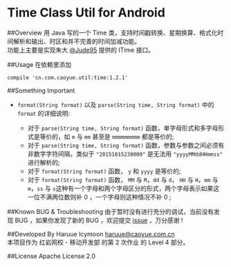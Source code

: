 Time Class Util for Android
============

##Overview
用 Java 写的一个 Time 类，支持时间戳转换、星期换算、格式化时间解析和输出、时区和并不完善的时间加减功能。<br />
功能上主要是实现朱大 [@Jude95](https://github.com/Jude95) 提供的 ITime 接口。

##Usage
在依赖里添加
``` shell
compile 'cn.com.caoyue.util:time:1.2.1'
```

##Something Important

+ `format(String format)` 以及 `parse(String time, String format)` 中的 `format` 的详细说明:
    
    + 对于 `parse(String time, String format)` 函数，单字母形式和多字母形式是等价的，如 `m` 与 `mm` 甚至是 `mmmmmmmmm` 都是等价的; 
    + 对于 `parse(String time, String format)` 函数，参数与参数之间必须有非数字字符间隔，类似于 `"20151015230000"` 是无法用 `"yyyyMMddHHmmss"` 进行解析的;
    + 对于 `format(String format)` 函数， `y` 和 `yyyy` 是等价的; 
    + 对于 `format(String format)` 函数， `MM` 与 `M`，`dd` 与 `d`， `HH` 与 `H`，`mm` 与 `m`，`ss` 与 `s`这种有一个字母和两个字母区分的形式，两个字母表示如果这一位不满两位数则补 0 ，一个字母则这种情况不补 0 ;

##Known BUG & Troubleshooting
由于暂时没有进行充分的调试，当前没有发现 BUG ，如果你发现了新的 BUG ，欢迎提交 [issue](https://github.com/haruue/Time_Class_Util/issues) ，万分感谢 !

##Developed By
Haruue Icymoon <haruue@caoyue.com.cn> <br />
本项目作为 红岩网校 - 移动开发部 的第 2 次作业 的 Level 4 部分。

##License
Apache License 2.0

<!--
// * * * * * * * * * * * * * * * * * * * * * * * *
// * REDROCK-TEAM HOMEWORK 2 (20151011)          *
// * Level 4 - Make a Class for Time Convert     *
// * Author:  Haruue Icymoon                     *
// * Time:    Thu Oct 15 21:23:57 CST 2015       *
// * Website: http://www.caoyue.com.cn/          *
// * * * * * * * * * * * * * * * * * * * * * * * *
-->
